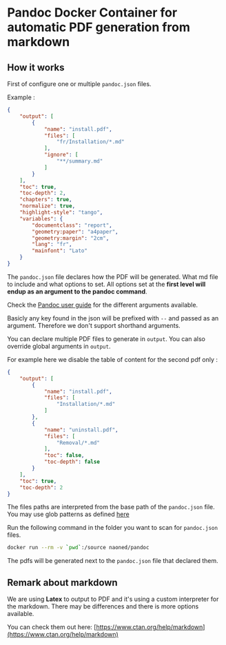 # Pandoc Docker Container for automatic PDF generation from markdown

## How it works

First of configure one or multiple `pandoc.json` files.

Example : 
```json
{
    "output": [
        {
            "name": "install.pdf",
            "files": [
                "fr/Installation/*.md"
            ],
            "ignore": [
                "**/summary.md"
            ]
        }
    ],
    "toc": true,
    "toc-depth": 2,
    "chapters": true,
    "normalize": true,
    "highlight-style": "tango",
    "variables": {
        "documentclass": "report",
        "geometry:paper": "a4paper",
        "geometry:margin": "2cm",
        "lang": "fr",
        "mainfont": "Lato"
    }
}
```

The `pandoc.json` file declares how the PDF will be generated. What md file to include and what options to set.
All options set at the **first level will endup as an argument to the pandoc command**.

Check the [Pandoc user guide](http://pandoc.org/MANUAL.html) for the different arguments available.

Basicly any key found in the json will be prefixed with `--` and passed as an argument. Therefore we don't support shorthand arguments.

You can declare multiple PDF files to generate in `output`. You can also override global arguments in `output`.

For example here we disable the table of content for the second pdf only :
```json
{
    "output": [
        {
            "name": "install.pdf",
            "files": [
                "Installation/*.md"
            ]
        },
        {
            "name": "uninstall.pdf",
            "files": [
                "Removal/*.md"
            ],
            "toc": false,
            "toc-depth": false
        }
    ],
    "toc": true,
    "toc-depth": 2
}
```

The files paths are interpreted from the base path of the `pandoc.json` file. You may use glob patterns as defined [here](https://github.com/isaacs/node-glob)

Run the following command in the folder you want to scan for `pandoc.json` files.
```bash
docker run --rm -v `pwd`:/source naoned/pandoc
```

The pdfs will be generated next to the `pandoc.json` file that declared them.

## Remark about markdown

We are using **Latex** to output to PDF and it's using a custom interpreter for the markdown.
There may be differences and there is more options available.

You can check them out here: [https://www.ctan.org/help/markdown](https://www.ctan.org/help/markdown)